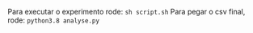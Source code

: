 Para executar o experimento rode:
`sh script.sh`
Para pegar o csv final, rode:
`python3.8 analyse.py`